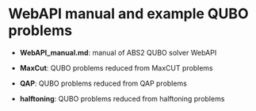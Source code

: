 # WebAPI manual and example QUBO problems

* **WebAPI_manual.md**: manual of ABS2 QUBO solver WebAPI 

* **MaxCut**: QUBO problems reduced from MaxCUT problems

* **QAP**: QUBO problems reduced from QAP problems

* **halftoning**: QUBO problems reduced from halftoning problems
